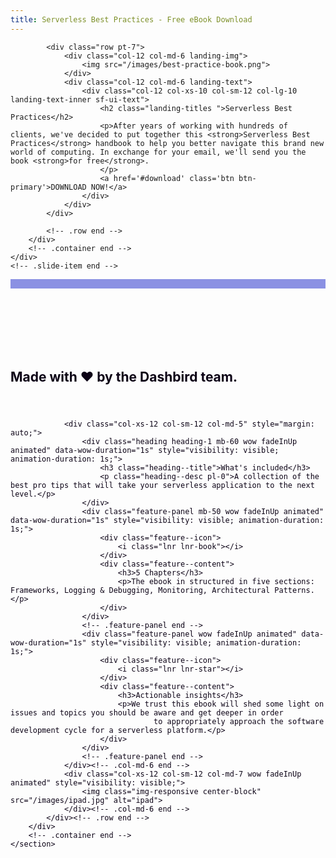 ```yaml
---
title: Serverless Best Practices - Free eBook Download
---
```

<style>
	.slider .slide--item {
    	height: 650px;
		padding-top:5%;
	}
	
	.bg-dark {
		background-color: #373737 !important;
	}

	.slider
	{
		width: 100%;
	}

	.slider p{
		color:#fff;
	}

	.slider .landing-titles{
		color: #fff;
		font-size: 38px;

	}

	.slider .row-content {
		padding-top: 80px;
	}

	.pt-100 {
		padding-top: 100px !important;
	}

	#feature2{
		padding-top: 100px;
   		border-top: 15px solid #8b91e3;
		overflow: hidden;
	}

	.landing-text {
		margin: auto;
		text-align: center;
	}

	.landing-img img {
		max-width: 100%;
	}

	@media (max-width: 768px){
		.slider .slide--item {
			height: auto;
			margin-bottom: 40px;
		}
	}

	section#feature2 {
		color: #0c0316;
		padding-bottom: 75px;
	}

	.download-book {
		margin: 100px 0;
	}
</style>

<section id="slider" class="section background-gradient-bottom">
	<div class="slide--item">
		<div class="container">
			
			<div class="row pt-7">
				<div class="col-12 col-md-6 landing-img">
					<img src="/images/best-practice-book.png">
				</div>
				<div class="col-12 col-md-6 landing-text">
					<div class="col-12 col-xs-10 col-sm-12 col-lg-10 landing-text-inner sf-ui-text">
						<h2 class="landing-titles ">Serverless Best Practices</h2>
						<p>After years of working with hundreds of clients, we've decided to put together this <strong>Serverless Best Practices</strong> handbook to help you better navigate this brand new world of computing. In exchange for your email, we'll send you the book <strong>for free</strong>.
						</p>
						<a href='#download' class='btn btn-primary'>DOWNLOAD NOW!</a>
					</div>
				</div>
			</div>
			
			<!-- .row end -->
		</div>
		<!-- .container end -->
	</div>
	<!-- .slide-item end -->

</section>

<section id="feature2" class="section feature feature-2 feature-left bg-white">
		<div class="container">
			<div class="row" style="padding-bottom: 25px;">	
				<h1 class="text-center col-md-12">
					Made with &#10084; by the Dashbird team.
				</h1>
			</div>
			<div class="row">
				
				<div class="col-xs-12 col-sm-12 col-md-5" style="margin: auto;">
					<div class="heading heading-1 mb-60 wow fadeInUp animated" data-wow-duration="1s" style="visibility: visible; animation-duration: 1s;">
						<h3 class="heading--title">What's included</h3>
						<p class="heading--desc pl-0">A collection of the best pro tips that will take your serverless application to the next level.</p>
					</div>
					<div class="feature-panel mb-50 wow fadeInUp animated" data-wow-duration="1s" style="visibility: visible; animation-duration: 1s;">
						<div class="feature--icon">
							<i class="lnr lnr-book"></i>
						</div>
						<div class="feature--content">
							<h3>5 Chapters</h3>
							<p>The ebook in structured in five sections: Frameworks, Logging & Debugging, Monitoring, Architectural Patterns. </p>
						</div>
					</div>
					<!-- .feature-panel end -->
					<div class="feature-panel wow fadeInUp animated" data-wow-duration="1s" style="visibility: visible; animation-duration: 1s;">
						<div class="feature--icon">
							<i class="lnr lnr-star"></i>
						</div>
						<div class="feature--content">
							<h3>Actionable insights</h3>
							<p>We trust this ebook will shed some light on issues and topics you should be aware and get deeper in order
									to appropriately approach the software development cycle for a serverless platform.</p>
						</div>
					</div>
					<!-- .feature-panel end -->
				</div><!-- .col-md-6 end -->
				<div class="col-xs-12 col-sm-12 col-md-7 wow fadeInUp animated" style="visibility: visible;">
					<img class="img-responsive center-block" src="/images/ipad.jpg" alt="ipad">
				</div><!-- .col-md-6 end -->
			</div><!-- .row end -->
		</div>
		<!-- .container end -->
	</section>

<div id="download" class="download-book">
	<div class="_form_15"></div><script src="https://dashbird.activehosted.com/f/embed.php?id=15" type="text/javascript" charset="utf-8"></script>
</div>
